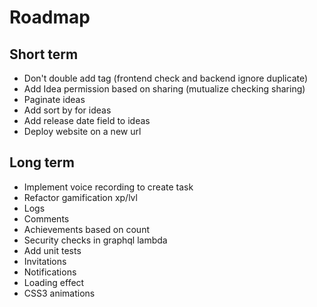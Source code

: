 Roadmap
=======

Short term
-----------

- Don't double add tag (frontend check and backend ignore duplicate)
- Add Idea permission based on sharing (mutualize checking sharing)
- Paginate ideas
- Add sort by for ideas
- Add release date field to ideas
- Deploy website on a new url

Long term
---------

- Implement voice recording to create task
- Refactor gamification xp/lvl
- Logs
- Comments
- Achievements based on count
- Security checks in graphql lambda
- Add unit tests
- Invitations
- Notifications
- Loading effect
- CSS3 animations
